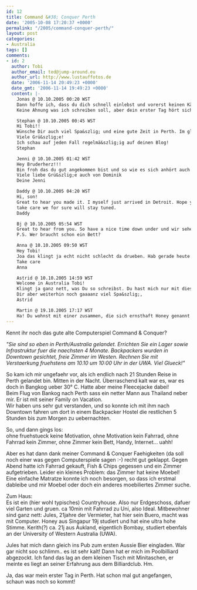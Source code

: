 ```yaml
---
id: 12
title: Command &#38; Conquer Perth
date: '2005-10-08 17:20:37 +0000'
permalink: "/2005/command-conquer-perth/"
layout: post
categories:
- Australia
tags: []
comments:
- id: 2
  author: Tobi
  author_email: ted@jump-around.eu
  author_url: http://www.lustauffotos.de
  date: '2006-11-14 20:49:23 +0000'
  date_gmt: '2006-11-14 19:49:23 +0000'
  content: |-
    Jonas @ 10.10.2005 00:20 WST
    Dann hoffe ich, dass du dich schnell einlebst und vorerst keinen Kängurus in die Quere kommst, falls es bei euch in der Nähe welche gibt...?
    Keine Ahnung was ich schreiben soll, aber dein erster Tag hört sich schon sehr aufregend an.

    Stephan @ 10.10.2005 00:45 WST
    Hi Tobi!!
    Wünsche Dir auch viel Spa&szlig; und eine gute Zeit in Perth. Im globalen Vergleich sind wir ja jetzt geradezu "Nachbarn" mit nur ein paar Stunden Flug zwischen Perth und Singapur :-)
    Viele Grü&szlig;e!
    Ich schau auf jeden Fall regelmä&szlig;ig auf deinen Blog!
    Stephan

    Jenni @ 10.10.2005 01:42 WST
    Hey Bruderherz!!!
    Bin froh das du gut angekommen bist und so wie es sich anhört auch recht gut angetroffen hast...!Bin gespannt auf die ersten Pics!!!
    Viele liebe Grü&szlig;e auch von Dominik
    Deine Jenni

    Daddy @ 10.10.2005 04:20 WST
    Hi, son!
    Great to hear you made it. I myself just arrived in Detroit. Hope you get along well and get settled soon. Send me your adress. xmas is coming and internet doesn't transfer solid products you know!!
    take care we for sure will stay tuned.
    Daddy

    Bj @ 10.10.2005 05:54 WST
    Great to hear from you. So have a nice time down under und wir sehen uns dann ja in Wellington, NZ.
    P.S. Wer braucht schon ein Bett?

    Anna @ 10.10.2005 09:50 WST
    Hey Tobi!
    Joa das klingt ja echt nicht schlecht da drueben. Hab gerade heute ein Maedel aus Australien kennen gelernt und es war sehr lustig mit ihr. Also wenn da die meisten Leute so drauf sind kannst du ne Menge Spass haben.
    Take care
    Anna

    Astrid @ 10.10.2005 14:59 WST
    Welcome in Australia Tobi!
    Klingt ja ganz nett, was Du so schreibst. Du hast mich nur mit diesem Blog etwas überfordert. Bei mir als Jurist, sind so moderne Kommunikationsformen noch nicht angekommen und ich musste ganz schön suchen, um mich auf der Seite zurechtzufinden. Was (ich gebe es ja zu) nicht so ganz geklappt hat. Naja, werde noch etwas weitersuchen müssen.
    Dir aber weiterhin noch gaaaanz viel Spa&szlig;,
    Astrid

    Martin @ 19.10.2005 17:17 WST
    Ha! Du wohnst mit einer zusammen, die sich ernsthaft Honey genannt hat? Das ist verdammt cool. ;)
---
```

Kennt ihr noch das gute alte Computerspiel Command & Conquer?

_"Sie sind so eben in Perth/Australia gelandet. Errichten Sie ein Lager sowie Infrastruktur fuer die naechsten 4 Monate. Backpackers wurden in Downtown gesichtet, freie Zimmer im Westen. Rechnen Sie mit Verstaerkung fruehstens am 10.10 um 10:00 Uhr in der UWA. Viel Glueck!"_

So kam ich mir ungefaehr vor, als ich endlich nach 21 Stunden Reise in Perth gelandet bin. Mitten in der Nacht. Überraschend kalt war es, war es doch in Bangkog ueber 30° C. Hatte aber meine Fleecejacke dabei!  
Beim Flug von Bankog nach Perth sass ein netter Mann aus Thailand neber mir. Er ist mit seiner Family on Vacation.  
Wir haben uns sehr gut verstanden, und so konnte ich mit ihm nach Downtown fahren um dort in einem Backpacker Hostel die restlichen 5 Stunden bis zum Morgen zu uebernachten.

So, und dann gings los:  
ohne fruehstueck keine Motivation, ohne Motivation kein Fahrrad, ohne Fahrrad kein Zimmer, ohne Zimmer kein Bett, Handy, Internet... uahh!

Aber es hat dann dank meiner Command & Conquer Faehigkeiten (da soll noch einer was gegen Computerspiele sagen :-) recht gut geklappt. Gegen Abend hatte ich Fahrrad gekauft, Fish & Chips gegessen und ein Zimmer aufgetrieben. Leider ein kleines Problem: das Zimmer hat keine Moebel! Eine einfache Matratze konnte ich noch besorgen, so dass ich erstmal dableibe und mir Moebel oder doch ein anderes moebiliertes Zimmer suche.

Zum Haus:  
Es ist ein (hier wohl typisches) Countryhouse. Also nur Erdgeschoss, dafuer viel Garten und gruen. ca 10min mit Fahrrad zu Uni, also Ideal. Mitbewohner sind ganz nett: Jules, 21jahre der Vermieter, hat hier sein Buero, macht was mit Computer. Honey aus Singapur 19j studiert und hat eine ultra hohe Stimme. Kerith(?) ca. 21j aus Aukland, eigentlich Bombay, studiert ebenfals an der University of Western Australia (UWA).

Jules hat mich dann gleich ins Pub zum ersten Aussie Bier eingladen. War gar nicht soo schlimm.. es ist sehr kalt! Dann hat er mich im Poolbilliard abgezockt. Ich fand das lag an dem kleinen Tisch mit Minitaschen, er meinte es liegt an seiner Erfahrung aus dem Billiardclub. Hm.

Ja, das war mein erster Tag in Perth. Hat schon mal gut angefangen, schaun was noch so kommt!